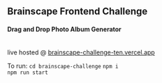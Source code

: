 ## Brainscape Frontend Challenge

#### Drag and Drop Photo Album Generator

\
live hosted @ [brainscape-challenge-ten.vercel.app](https://brainscape-challenge-ten.vercel.app)

To run:
`cd brainscape-challenge`
`npm i`\
`npm run start`
